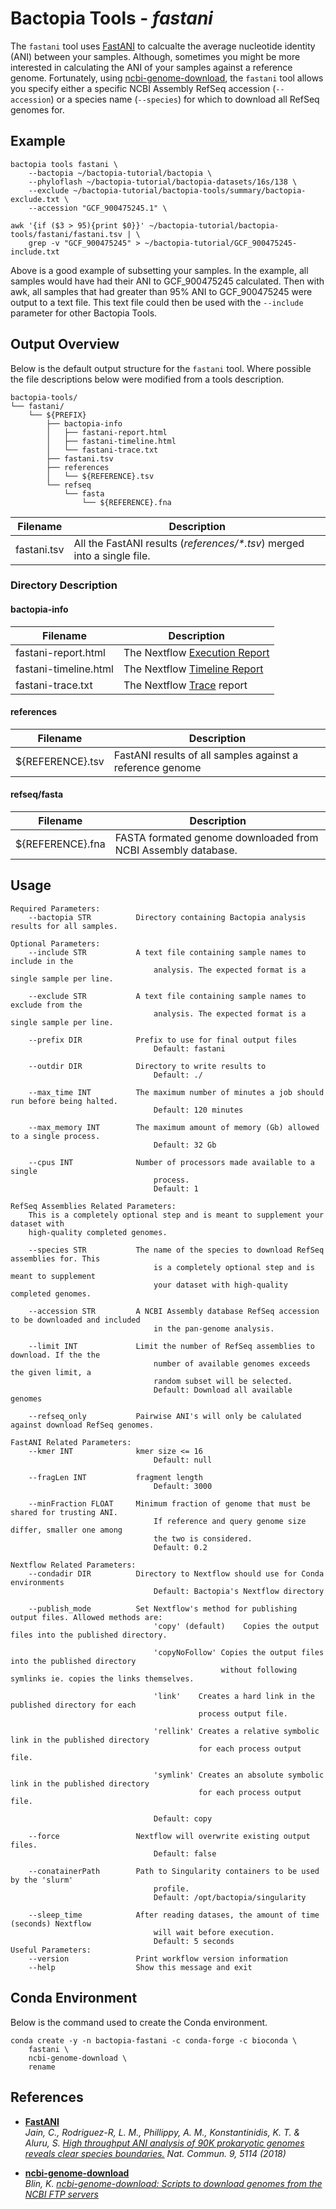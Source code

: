 # Bactopia Tools - *fastani*
The `fastani` tool uses [FastANI](https://github.com/ParBLiSS/FastANI) to calcualte 
the average nucleotide identity (ANI) between your samples. Although, sometimes you
might be more interested in calculating the ANI of your samples against a reference
genome. Fortunately, using [ncbi-genome-download](https://github.com/kblin/ncbi-genome-download), 
the `fastani` tool allows you  specify either a specific NCBI Assembly RefSeq 
accession (`--accession`) or a species name (`--species`) for which to download 
all RefSeq genomes for.

## Example
```
bactopia tools fastani \
    --bactopia ~/bactopia-tutorial/bactopia \
    --phyloflash ~/bactopia-tutorial/bactopia-datasets/16s/138 \
    --exclude ~/bactopia-tutorial/bactopia-tools/summary/bactopia-exclude.txt \
    --accession "GCF_900475245.1" \

awk '{if ($3 > 95){print $0}}' ~/bactopia-tutorial/bactopia-tools/fastani/fastani.tsv | \
    grep -v "GCF_900475245" > ~/bactopia-tutorial/GCF_900475245-include.txt
```

Above is a good example of subsetting your samples. In the example, all samples would
have had their ANI to GCF_900475245 calculated. Then with awk, all samples that had 
greater than 95% ANI to GCF_900475245 were output to a text file. This text file could 
then be used with the `--include` parameter for other Bactopia Tools.

## Output Overview
Below is the default output structure for the `fastani` tool. Where possible the 
file descriptions below were modified from a tools description.

```
bactopia-tools/
└── fastani/
    └── ${PREFIX}
        ├── bactopia-info
        │   ├── fastani-report.html
        │   ├── fastani-timeline.html
        │   └── fastani-trace.txt
        ├── fastani.tsv
        ├── references
        │   └── ${REFERENCE}.tsv
        └── refseq
            └── fasta
                └── ${REFERENCE}.fna
```

| Filename | Description |
|-----------|-------------|
| fastani.tsv | All the FastANI results (_references/*.tsv_) merged into a single file.  |


### Directory Description
#### bactopia-info
| Filename | Description |
|----------|-------------|
| fastani-report.html | The Nextflow [Execution Report](https://www.nextflow.io/docs/latest/tracing.html#execution-report) |
| fastani-timeline.html | The Nextflow [Timeline Report](https://www.nextflow.io/docs/latest/tracing.html#timeline-report) |
| fastani-trace.txt | The Nextflow [Trace](https://www.nextflow.io/docs/latest/tracing.html#trace-report) report |

#### references
| Filename | Description |
|----------|-------------|
| ${REFERENCE}.tsv | FastANI results of all samples against a reference genome |

#### refseq/fasta
| Filename | Description |
|----------|-------------|
| ${REFERENCE}.fna | FASTA formated genome downloaded from NCBI Assembly database. |


## Usage
```
Required Parameters:
    --bactopia STR          Directory containing Bactopia analysis results for all samples.

Optional Parameters:
    --include STR           A text file containing sample names to include in the
                                analysis. The expected format is a single sample per line.

    --exclude STR           A text file containing sample names to exclude from the
                                analysis. The expected format is a single sample per line.

    --prefix DIR            Prefix to use for final output files
                                Default: fastani

    --outdir DIR            Directory to write results to
                                Default: ./

    --max_time INT          The maximum number of minutes a job should run before being halted.
                                Default: 120 minutes

    --max_memory INT        The maximum amount of memory (Gb) allowed to a single process.
                                Default: 32 Gb

    --cpus INT              Number of processors made available to a single
                                process.
                                Default: 1

RefSeq Assemblies Related Parameters:
    This is a completely optional step and is meant to supplement your dataset with
    high-quality completed genomes.

    --species STR           The name of the species to download RefSeq assemblies for. This
                                is a completely optional step and is meant to supplement
                                your dataset with high-quality completed genomes.

    --accession STR         A NCBI Assembly database RefSeq accession to be downloaded and included
                                in the pan-genome analysis.

    --limit INT             Limit the number of RefSeq assemblies to download. If the the
                                number of available genomes exceeds the given limit, a 
                                random subset will be selected.
                                Default: Download all available genomes

    --refseq_only           Pairwise ANI's will only be calulated against download RefSeq genomes.

FastANI Related Parameters:
    --kmer INT              kmer size <= 16
                                Default: null

    --fragLen INT           fragment length
                                Default: 3000

    --minFraction FLOAT     Minimum fraction of genome that must be shared for trusting ANI.
                                If reference and query genome size differ, smaller one among
                                the two is considered.
                                Default: 0.2

Nextflow Related Parameters:
    --condadir DIR          Directory to Nextflow should use for Conda environments
                                Default: Bactopia's Nextflow directory

    --publish_mode          Set Nextflow's method for publishing output files. Allowed methods are:
                                'copy' (default)    Copies the output files into the published directory.

                                'copyNoFollow' Copies the output files into the published directory
                                               without following symlinks ie. copies the links themselves.

                                'link'    Creates a hard link in the published directory for each
                                          process output file.

                                'rellink' Creates a relative symbolic link in the published directory
                                          for each process output file.

                                'symlink' Creates an absolute symbolic link in the published directory
                                          for each process output file.

                                Default: copy

    --force                 Nextflow will overwrite existing output files.
                                Default: false

    --conatainerPath        Path to Singularity containers to be used by the 'slurm'
                                profile.
                                Default: /opt/bactopia/singularity

    --sleep_time            After reading datases, the amount of time (seconds) Nextflow
                                will wait before execution.
                                Default: 5 seconds
Useful Parameters:
    --version               Print workflow version information
    --help                  Show this message and exit
```

## Conda Environment
Below is the command used to create the Conda environment.
```
conda create -y -n bactopia-fastani -c conda-forge -c bioconda \
    fastani \
    ncbi-genome-download \
    rename 
```

## References
* __[FastANI](https://github.com/ParBLiSS/FastANI)__  
_Jain, C., Rodriguez-R, L. M., Phillippy, A. M., Konstantinidis, K. T. & Aluru, S. 
[High throughput ANI analysis of 90K prokaryotic genomes reveals clear species boundaries.](http://dx.doi.org/10.1038/s41467-018-07641-9)
 Nat. Commun. 9, 5114 (2018)_  

* __[ncbi-genome-download](https://github.com/kblin/ncbi-genome-download)__  
_Blin, K. [ncbi-genome-download: Scripts to download genomes from the NCBI FTP 
servers](https://github.com/kblin/ncbi-genome-download)_  

